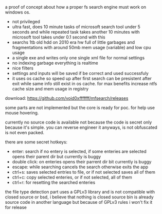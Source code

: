 a proof of concept about how a proper fs search engine must work on windows os.

- not privileged
- ultra fast, does 10 minute tasks of microsoft search tool under 5 seconds and while repeated task takes another 10 minutes with microsoft tool takes under 0.1 second with this
- searchs 1tb old hdd on 2010 era hw full of little garbages and fragmentations with around 50mb mem usage (variable) and low cpu usage
- a single exe and writes only one single xml file for normal settings
- no indexing garbage everything is realtime
- nice filters
- settings and inputs will be saved if be correct and used successfuly
- it uses os cache so speed up after first search can be presistent after exit while same info still exist in os cache. for max benefits increase ntfs cache size and mem usage in registry

download: https://github.com/void0xfffffff/mfsearch/releases

some parts are not implemented but the core is ready for poc. for help use mouse hovering.

currently no source code is available not because the code is secret only because it's simple. you can reverse engineer it anyways, is not obfuscated is not even packed.

there are some secret hotkeys:
- enter: search if no entery is selected, if some enteries are selected opens their parent dir but currently is buggy
- double click: on enteries opens their parrent dir bit currently is buggy
- escape: while searching cancels the search otherwise exits the app
- ctrl+s: saves selected entries to file, or if not selected saves all of them
- ctrl+c: copy selected enteries, or if not selected, all of them
- ctrl+r: for resetting the searched enteries

the file type detection part uses a GPLv3 library and is not compatible with closed source or bsd, i believe that nothing is closed source bin is already source code in another language but because of GPLv3 rules i won't fix it for release

